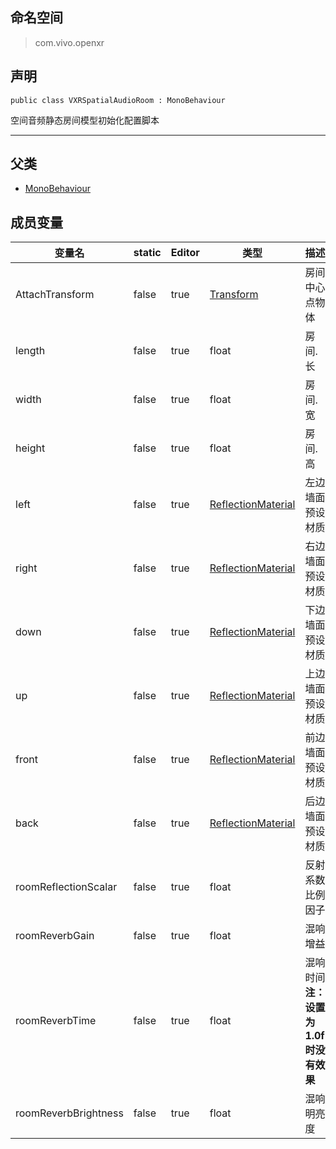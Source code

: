 ## 命名空间
>com.vivo.openxr

## 声明
```CSharp
public class VXRSpatialAudioRoom : MonoBehaviour
```

空间音频静态房间模型初始化配置脚本

---------------------

## 父类
* [MonoBehaviour](https://docs.unity3d.com/2018.3/Documentation/ScriptReference/MonoBehaviour.html)

## 成员变量
变量名 | static |Editor | 类型| 描述
------ | ------ | ------ | ------ |  ------ 
 AttachTransform  | false | true | [Transform](https://docs.unity3d.com/2018.3/Documentation/ScriptReference/Transform.html) | 房间中心点物体
 length | false | true  | float | 房间.长
 width | false | true  | float | 房间.宽
 height | false | true  | float | 房间.高
 left  | false | true | [ReflectionMaterial](ReflectionMaterial.md) | 左边墙面预设材质
 right  | false | true | [ReflectionMaterial](ReflectionMaterial.md) | 右边墙面预设材质
 down  | false | true | [ReflectionMaterial](ReflectionMaterial.md) | 下边墙面预设材质
 up  | false | true | [ReflectionMaterial](ReflectionMaterial.md) | 上边墙面预设材质
 front  | false | true | [ReflectionMaterial](ReflectionMaterial.md) | 前边墙面预设材质
 back  | false | true | [ReflectionMaterial](ReflectionMaterial.md) | 后边墙面预设材质
 roomReflectionScalar  | false | true | float | 反射系数比例因子
 roomReverbGain  | false | true | float | 混响增益
 roomReverbTime  | false | true | float | 混响时间</br>**注：设置为1.0f时没有效果**
 roomReverbBrightness  | false | true | float | 混响明亮度
